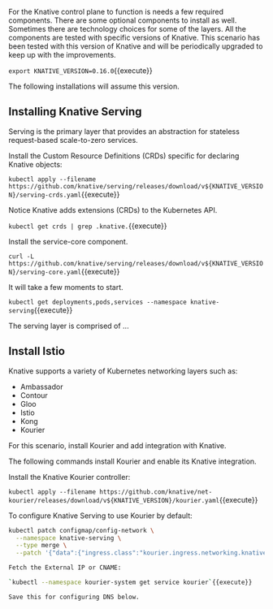 For the Knative control plane to function is needs a few required components. There are some optional components to install as well.  Sometimes there are technology choices for some of the layers. All the components are tested with specific versions of Knative. This scenario has been tested with this version of Knative and will be periodically upgraded to keep up with the improvements.

`export KNATIVE_VERSION=0.16.0`{{execute}}

The following installations will assume this version.

## Installing Knative Serving

Serving is the primary layer that provides an abstraction for stateless request-based scale-to-zero services.

Install the Custom Resource Definitions (CRDs) specific for declaring Knative objects:

`kubectl apply --filename https://github.com/knative/serving/releases/download/v${KNATIVE_VERSION}/serving-crds.yaml`{{execute}}

Notice Knative adds extensions (CRDs) to the Kubernetes API.

`kubectl get crds | grep .knative.`{{execute}}

Install the service-core component.

`curl -L https://github.com/knative/serving/releases/download/v${KNATIVE_VERSION}/serving-core.yaml`{{execute}}

It will take a few moments to start.

`kubectl get deployments,pods,services --namespace knative-serving`{{execute}}

The serving layer is comprised of ...

## Install Istio

Knative supports a variety of Kubernetes networking layers such as:

- Ambassador
- Contour
- Gloo
- Istio
- Kong
- Kourier

For this scenario, install Kourier and add integration with Knative.

The following commands install Kourier and enable its Knative integration.

Install the Knative Kourier controller:

`kubectl apply --filename https://github.com/knative/net-kourier/releases/download/v${KNATIVE_VERSION}/kourier.yaml`{{execute}}

To configure Knative Serving to use Kourier by default:

```bash
kubectl patch configmap/config-network \
  --namespace knative-serving \
  --type merge \
  --patch '{"data":{"ingress.class":"kourier.ingress.networking.knative.dev"}}'```{{execute}}

Fetch the External IP or CNAME:

`kubectl --namespace kourier-system get service kourier`{{execute}}

Save this for configuring DNS below.


